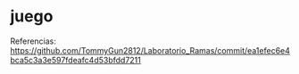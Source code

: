 # juego

Referencias:
https://github.com/TommyGun2812/Laboratorio_Ramas/commit/ea1efec6e4bca5c3a3e597fdeafc4d53bfdd7211
